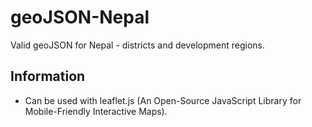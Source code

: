 geoJSON-Nepal
=============

Valid geoJSON for Nepal - districts and development regions.

## Information

* Can be used with leaflet.js (An Open-Source JavaScript Library for Mobile-Friendly Interactive Maps).